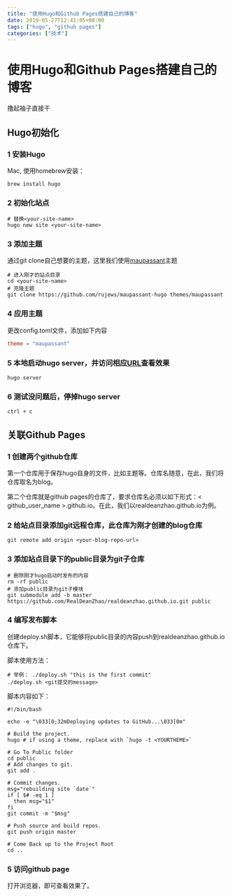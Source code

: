 ```yaml
---
title: "使用Hugo和Github Pages搭建自己的博客"
date: 2019-05-27T12:41:05+08:00
tags: ["hugo", "github pages"]
categories: ["技术"]
---
```


# 使用Hugo和Github Pages搭建自己的博客

撸起袖子直接干

## Hugo初始化
### 1 安装Hugo
Mac, 使用homebrew安装：
```shell
brew install hugo
```

### 2 初始化站点
```
# 替换<your-site-name>
hugo new site <your-site-name>
```

### 3 添加主题
通过git clone自己想要的主题，这里我们使用[maupassant](https://github.com/rujews/maupassant-hugo)主题
```shell
# 进入刚才的站点目录
cd <your-site-name>
# 克隆主题
git clone https://github.com/rujews/maupassant-hugo themes/maupassant
```
### 4 应用主题
更改config.toml文件，添加如下内容
```toml
theme = "maupassant"
```
### 5 本地启动hugo server，并访问相应[URL](http://localhost:1313)查看效果
```shell
hugo server
```
### 6 测试没问题后，停掉hugo server
```
ctrl + c
```

## 关联Github Pages
### 1 创建两个github仓库
第一个仓库用于保存hugo自身的文件，比如主题等。仓库名随意，在此，我们将仓库取名为blog。

第二个仓库就是github pages的仓库了，要求仓库名必须以如下形式：< github_user_name >.github.io。在此，我们以realdeanzhao.github.io为例。
### 2 给站点目录添加git远程仓库，此仓库为刚才创建的blog仓库
```shell
git remote add origin <your-blog-repo-url>
```
### 3 添加站点目录下的public目录为git子仓库
```shell
# 删除刚才hugo启动时发布的内容
rm -rf public
# 添加public目录为git子模块
git submodule add -b master https://github.com/RealDeanZhao/realdeanzhao.github.io.git public
```
### 4 编写发布脚本
创建deploy.sh脚本，它能够将public目录的内容push到realdeanzhao.github.io仓库下。

脚本使用方法：
```shell
# 举例： ./deploy.sh "this is the first commit"
./deploy.sh <git提交的message>
```

脚本内容如下：
```shell
#!/bin/bash

echo -e "\033[0;32mDeploying updates to GitHub...\033[0m"

# Build the project.
hugo # if using a theme, replace with `hugo -t <YOURTHEME>`

# Go To Public folder
cd public
# Add changes to git.
git add .

# Commit changes.
msg="rebuilding site `date`"
if [ $# -eq 1 ]
  then msg="$1"
fi
git commit -m "$msg"

# Push source and build repos.
git push origin master

# Come Back up to the Project Root
cd ..
```

### 5 访问github page
打开浏览器，即可查看效果了。

